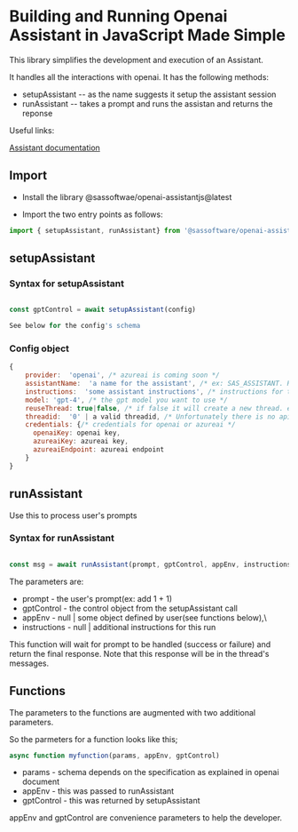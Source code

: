 # Building and Running Openai Assistant in JavaScript Made Simple

This library simplifies the development and execution of an Assistant.

It handles all the interactions with openai. It has the following methods:

- setupAssistant   -- as the name suggests it setup the assistant session
- runAssistant -- takes a prompt and runs the assistan and returns the reponse

Useful links:

[Assistant documentation](https://platform.openai.com/docs/assistants/overview)

## Import

- Install the library @sassoftwae/openai-assistantjs@latest

- Import the two entry points as follows:

```javascript
import { setupAssistant, runAssistant} from '@sassoftware/openai-assistantjs';
```

## setupAssistant

### Syntax for setupAssistant

```javascript

const gptControl = await setupAssistant(config)

See below for the config's schema

```

### Config object

```javascript
{
    provider:  'openai', /* azureai is coming soon */
    assistantName:  'a name for the assistant', /* ex: SAS_ASSISTANT. Reuse name to keep costs down */
    instructions:  'some assistant instructions', /* instructions for the assistant. Ignored if assistant exists */
    model: 'gpt-4', /* the gpt model you want to use */
    reuseThread: true|false, /* if false it will create a new thread. else will use the specified threadid */
    threadid:  '0' | a valid threadid, /* Unfortunately there is no api to manage threads. So reusing might be a good option (with its drawbacks)*/
    credentials: {/* credentials for openai or azureai */
      openaiKey: openai key,
      azureaiKey: azureai key, 
      azureaiEndpoint: azureai endpoint
    }
}

```

## runAssistant

Use this to process user's prompts

### Syntax for runAssistant

```javascript

const msg = await runAssistant(prompt, gptControl, appEnv, instructions)

```

The parameters are:

- prompt - the user's prompt(ex: add 1 + 1)
- gptControl - the control object from the setupAssistant call
- appEnv - null | some object defined by user(see functions below),\
- instructions - null | additional instructions for this run

This function will wait for prompt to be handled (success or failure) and
return the final response.
Note that this response will be in the thread's messages.

## Functions

The parameters to the functions are augmented with two additional parameters.

So the parmeters for a function looks like this;

```javascript
async function myfunction(params, appEnv, gptControl)
```

- params - schema depends on the specification as explained in openai document
- appEnv - this was passed to runAssistant
- gptControl - this was returned by setupAssistant

appEnv and gptControl are convenience parameters to help the developer.
